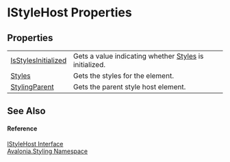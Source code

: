 # IStyleHost Properties




## Properties
<table>
<tr>
<td><a href="P_Avalonia_Styling_IStyleHost_IsStylesInitialized">IsStylesInitialized</a></td>
<td>Gets a value indicating whether <a href="P_Avalonia_Styling_IStyleHost_Styles">Styles</a> is initialized.</td>
</tr>
<tr>
<td><a href="P_Avalonia_Styling_IStyleHost_Styles">Styles</a></td>
<td>Gets the styles for the element.</td>
</tr>
<tr>
<td><a href="P_Avalonia_Styling_IStyleHost_StylingParent">StylingParent</a></td>
<td>Gets the parent style host element.</td>
</tr>
</table>

## See Also


#### Reference
<a href="T_Avalonia_Styling_IStyleHost">IStyleHost Interface</a>  
<a href="N_Avalonia_Styling">Avalonia.Styling Namespace</a>  

